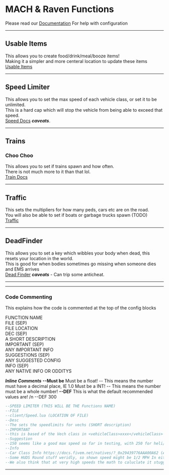# MACH & Raven Functions  

Please read our [Documentation](https://docs.dotroleplay.com/mrfunctions) For help with configuration  

---

## Usable Items  

This allows you to create food/drink/meal/booze items!  
Making it a simpler and more centeral location to update these items  
[Usable Items](/usableitems)

---

## Speed Limiter  

This allows you to set the max speed of each vehicle class, or set it to be unlimited.  
This is a hard cap which will stop the vehicle from being able to exceed that speed.  
[Speed Docs](/speed) ***caveats***.  

---

## Trains  

### Choo Choo  

This allows you to set if trains spawn and how often.  
There is not much more to it than that lol.  
[Train Docs](/trains)  

---

## Traffic  

This sets the multipliers for how many peds, cars etc are on the road.  
You will also be able to set if boats or garbage trucks spawn (TODO)  
[Traffic](/traffic)  

---

## DeadFinder

This allows you to set a key which wibbles your body when dead, this resets your location in the world.  
This is good for when bodies sometimes go missing when someone dies and EMS arrives  
[Dead Finder](/dead) ***caveats*** - Can trip some anticheat.  

---

---

### Code Commenting  

This explains how the code is commented at the top of the config blocks  

FUNCTION NAME  
FILE (SEP)  
FILE LOCATION  
DEC (SEP)  
A SHORT DESCRIPTION  
IMPORTANT (SEP)  
ANY IMPORTANT INFO  
SUGGESTIONS (SEP)  
ANY SUGGESTED CONFIG  
INFO (SEP)  
ANY NATIVE INFO OR ODDITYS  

***Inline Comments***
**--Must be**
Must be a float! -- This means the number must have a decimal place, IE 1.0
Must be a INT! -- This means the number must be a whole number!
**--DEF** This is what the default recommended values are! /n
--DEF 300

```Lua
--SPEED LIMITER (THIS WILL BE THE Functions NAME)
--FILE
--client/Speed.lua (LOCATION OF FILE)
--Desc
--The sets the speedlimits for vechs (SHORT description)
--IMPORTANT
--this is based of the Vech class in <vehicleClass>xxxx</vehicleClass> in vehicles.meta, it does not care what is in your database! (ANY IMPORTANT INFO)
--Suggestion
--150 seems like a good max speed so far in testing, with 250 for heli/ac. You really dont want to be going much higher than this (ANY SUGGESTIONS)
--Info
--Car Class Info https://docs.fivem.net/natives/?_0x29439776AAA00A62 (ANY NATIVE INFO / ODDITIES )
--Some HUDS Round stuff weridly, so shown speed might be 1/2 MPH In either direction
--We also think that at very high speeds the math to caluclate it stuggles

```

---
